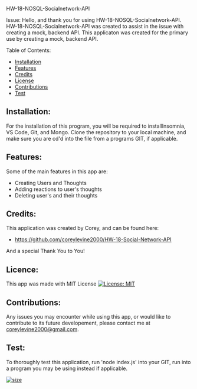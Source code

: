 HW-18-NOSQL-Socialnetwork-API

Issue:
Hello, and thank you for using HW-18-NOSQL-Socialnetwork-API. HW-18-NOSQL-Socialnetwork-API was created to assist in the issue with creating a mock, backend API. This applicaton was created for the primary use by creating a mock, backend API.


Table of Contents:

- [Installation](#installation)
- [Features](#features)
- [Credits](#credits)
- [License](#license)
- [Contributions](#contributions)
- [Test](#test)

## Installation:
For the installation of this program, you will be required to installInsomnia, VS Code, Git, and Mongo.
Clone the repository to your local machine, and make sure you are cd'd into the file from a programs GIT, if applicable. 

## Features:
Some of the main features in this app are:
*  Creating Users and Thoughts
*  Adding reactions to user's thoughts
*  Deleting user's and their thoughts

## Credits:
This application was created by Corey, and can be found here:

* https://github.com/coreylevine2000/HW-18-Social-Network-API

And a special Thank You to You!

## Licence:
This app was made with MIT License [![License: MIT](https://img.shields.io/badge/License-MIT-yellow.svg)](https://opensource.org/licenses/MIT)

## Contributions:
Any issues you may encounter while using this app, or would like to contribute to its future developement, please contact me at coreylevine2000@gmail.com.

## Test:
To thoroughly test this application, run 'node index.js' into your GIT, run into a program you may be using instead if applicable.

[![size](https://img.shields.io/github/repo-size/coreylevine2000/hw-9-ReadMe-Generator)](https://img.shields.io/github/repo-size/coreylevine2000/hw-9-ReadMe-Generator)
